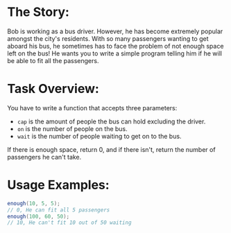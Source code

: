 <h1>The Story:</h1>
Bob is working as a bus driver. However, he has become extremely popular amongst the city's residents. With so many passengers wanting to get aboard his bus, he sometimes has to face the problem of not enough space left on the bus! He wants you to write a simple program telling him if he will be able to fit all the passengers.

<h1>Task Overview:</h1>

You have to write a function that accepts three parameters: 
* `cap` is the amount of people the bus can hold excluding the driver.
* `on` is the number of people on the bus.
* `wait` is the number of people waiting to get on to the bus. 

If there is enough space, return 0, and if there isn't, return the number of passengers he can't take.

<h1>Usage Examples:</h1>

```java
enough(10, 5, 5);
// 0, He can fit all 5 passengers
enough(100, 60, 50);
// 10, He can't fit 10 out of 50 waiting
```
